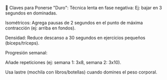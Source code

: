 
🔑 Claves para Ponerse "Duro":
Técnica lenta en fase negativa: Ej: bajar en 3 segundos en dominadas.

Isométricos: Agrega pausas de 2 segundos en el punto de máxima contracción (ej: arriba en fondos).

Densidad: Reduce descanso a 30 segundos en ejercicios pequeños (bíceps/tríceps).

Progresión semanal:

Añade repeticiones (ej: semana 1: 3x8, semana 2: 3x10).

Usa lastre (mochila con libros/botellas) cuando domines el peso corporal.
